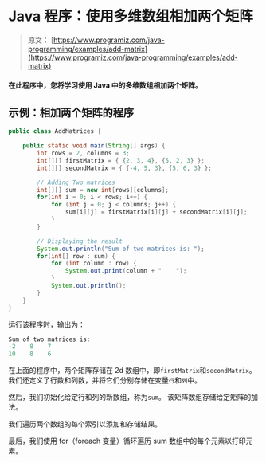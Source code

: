 # Java 程序：使用多维数组相加两个矩阵

> 原文： [https://www.programiz.com/java-programming/examples/add-matrix](https://www.programiz.com/java-programming/examples/add-matrix)

#### 在此程序中，您将学习使用 Java 中的多维数组相加两个矩阵。

## 示例：相加两个矩阵的程序

```java
public class AddMatrices {

    public static void main(String[] args) {
        int rows = 2, columns = 3;
        int[][] firstMatrix = { {2, 3, 4}, {5, 2, 3} };
        int[][] secondMatrix = { {-4, 5, 3}, {5, 6, 3} };

        // Adding Two matrices
        int[][] sum = new int[rows][columns];
        for(int i = 0; i < rows; i++) {
            for (int j = 0; j < columns; j++) {
                sum[i][j] = firstMatrix[i][j] + secondMatrix[i][j];
            }
        }

        // Displaying the result
        System.out.println("Sum of two matrices is: ");
        for(int[] row : sum) {
            for (int column : row) {
                System.out.print(column + "    ");
            }
            System.out.println();
        }
    }
}
```

运行该程序时，输出为：

```java
Sum of two matrices is:
-2    8    7    
10    8    6 
```

在上面的程序中，两个矩阵存储在 2d 数组中，即`firstMatrix`和`secondMatrix`。 我们还定义了行数和列数，并将它们分别存储在变量`行`和`列`中。

然后，我们初始化给定行和列的新数组，称为`sum`。 该矩阵数组存储给定矩阵的加法。

我们遍历两个数组的每个索引以添加和存储结果。

最后，我们使用 for（foreach 变量）循环遍历 sum 数组中的每个元素以打印元素。